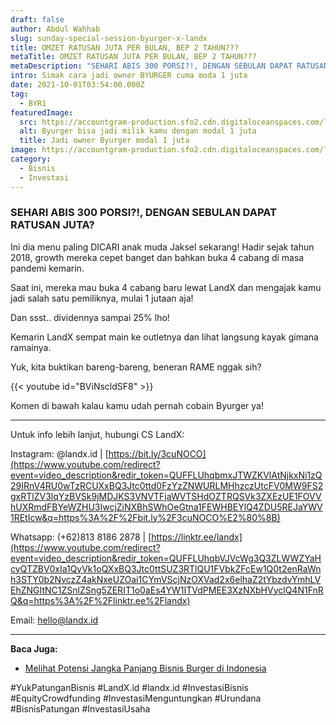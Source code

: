 ```yaml
---
draft: false
author: Abdul Wahhab
slug: sunday-special-session-byurger-x-landx
title: OMZET RATUSAN JUTA PER BULAN, BEP 2 TAHUN???
metaTitle: OMZET RATUSAN JUTA PER BULAN, BEP 2 TAHUN???
metaDescription: "SEHARI ABIS 300 PORSI?!, DENGAN SEBULAN DAPAT RATUSAN JUTA? "
intro: Simak cara jadi owner BYURGER cuma moda 1 juta
date: 2021-10-01T03:54:00.000Z
tag:
  - BYR1
featuredImage:
  src: https://accountgram-production.sfo2.cdn.digitaloceanspaces.com/landx_ghost/2021/12/pexels-kezia-lynn-6205791_11zon-1.jpg
  alt: Byurger bisa jadi milik kamu dengan modal 1 juta
  title: Jadi owner Byurger modal 1 juta
image: https://accountgram-production.sfo2.cdn.digitaloceanspaces.com/landx_ghost/2021/12/pexels-kezia-lynn-6205791_11zon-1.jpg
category:
  - Bisnis
  - Investasi
---
```

### **SEHARI ABIS 300 PORSI?!, DENGAN SEBULAN DAPAT RATUSAN JUTA?**

Ini dia menu paling DICARI anak muda Jaksel sekarang! Hadir sejak tahun 2018, growth mereka cepet banget dan bahkan buka 4 cabang di masa pandemi kemarin.

Saat ini, mereka mau buka 4 cabang baru lewat LandX dan mengajak kamu jadi salah satu pemiliknya, mulai 1 jutaan aja!

Dan ssst.. dividennya sampai 25% lho!

Kemarin LandX sempat main ke outletnya dan lihat langsung kayak gimana ramainya.

Yuk, kita buktikan bareng-bareng, beneran RAME nggak sih?

{{< youtube id="BViNscldSF8" >}}

Komen di bawah kalau kamu udah pernah cobain Byurger ya!

- - -

Untuk info lebih lanjut, hubungi CS LandX:

Instagram: @landx.id | [https://bit.ly/3cuNOCO](https://www.youtube.com/redirect?event=video_description&redir_token=QUFFLUhqbmxJTWZKVlAtNjkxNi1zQ29IRnV4RU0wTzRCUXxBQ3Jtc0ttd0FzYzZNWURLMHhzczUtcFV0MW9FS2gxRTlZV3lqYzBVSk9jMDJKS3VNVTFjaWVTSHdOZTRQSVk3ZXEzUE1FOVVhUXRmdFBYeWZHU3IwcjZiNXBhSWhOeGtna1FEWHBEYlQ4ZDU5REJaYWV1REtIcw&q=https%3A%2F%2Fbit.ly%2F3cuNOCO%E2%80%8B)

[​](https://www.youtube.com/redirect?event=video_description&redir_token=QUFFLUhqbmxJTWZKVlAtNjkxNi1zQ29IRnV4RU0wTzRCUXxBQ3Jtc0ttd0FzYzZNWURLMHhzczUtcFV0MW9FS2gxRTlZV3lqYzBVSk9jMDJKS3VNVTFjaWVTSHdOZTRQSVk3ZXEzUE1FOVVhUXRmdFBYeWZHU3IwcjZiNXBhSWhOeGtna1FEWHBEYlQ4ZDU5REJaYWV1REtIcw&q=https%3A%2F%2Fbit.ly%2F3cuNOCO%E2%80%8B)Whatsapp: (+62)813 8186 2878 | [https://linktr.ee/landx](https://www.youtube.com/redirect?event=video_description&redir_token=QUFFLUhqbVJVcWg3Q3ZLWWZYaHcyQTZBV0xIa1QyVk1oQXxBQ3Jtc0ttSUZ3RTlQU1FVbkZFcEw1Q0t2enRaWnh3STY0b2NvczZ4akNxeUZOai1CYmVScjNzOXVad2x6elhaZ2tYbzdvYmhLVEhZNGItNC1ZSnlZSng5ZERIT1o0aEs4YW1ITVdPMEE3XzNXbHVyclQ4N1FnRQ&q=https%3A%2F%2Flinktr.ee%2Flandx)

Email: hello@landx.id

- - -

**Baca Juga:**

* [Melihat Potensi Jangka Panjang Bisnis Burger di Indonesia](https://landx.id/blog/4-cabang-bisnis-burger-cuma-dengan-modal-1-juta/)

\#YukPatunganBisnis    #LandX.id    #landx.id    #InvestasiBisnis    #EquityCrowdfunding    #InvestasiMenguntungkan    #Urundana    #BisnisPatungan    #InvestasiUsaha